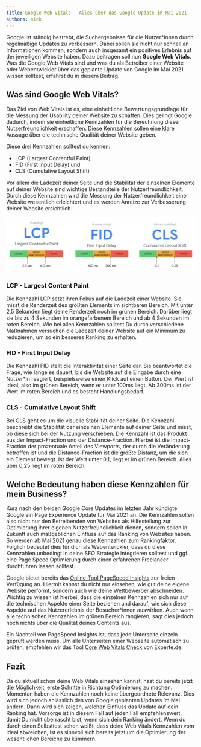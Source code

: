 ```yaml
---
title: Google Web Vitals - Alles über das Google Update im Mai 2021
authors: nick
---
```


Google ist ständig bestrebt, die Suchergebnisse für die Nutzer\*innen durch regelmäßige Updates zu verbessern. Dabei sollen sie nicht nur schnell an Informationen kommen, sondern auch insgesamt ein positives Erlebnis auf der jeweiligen Website haben. Dazu beitragen soll nun **Google Web Vitals**. Was die Google Web Vitals sind und was du als Betreiber einer Website oder Webentwickler über das geplante Update von Google im Mai 2021 wissen solltest, erfährst du in diesem Beitrag.

## Was sind Google Web Vitals?

Das Ziel von Web Vitals ist es, eine einheitliche Bewertungsgrundlage für die Messung der Usability deiner Website zu schaffen. Dies gelingt Google dadurch, indem sie einheitliche Kennzahlen für die Berechnung dieser Nutzerfreundlichkeit erschaffen. Diese Kennzahlen sollen eine klare Aussage über die technische Qualität deiner Website geben.

Diese drei Kennzahlen solltest du kennen:

- LCP (Largest Contentful Paint)
- FID (First Input Delay) und 
- CLS (Cumulative Layout Shift)

Vor allem die Ladezeit deiner Seite und die Stabilität der einzelnen Elemente auf deiner Website sind wichtige Bestandteile der Nutzerfreundlichkeit. Durch diese Kennzahlen wird die Messung der Nutzerfreundlichkeit einer Website wesentlich erleichtert und es werden Anreize zur Verbesserung deiner Website ersichtlich.

![](3BpXhV-A58OjANePc4jC8dRa2H5R6-94pJm6x622QeR8HUn4fsjwOu4forZV8hi0DYvMp2I5mHC5ldxin1T9z_b9YvZthz8-aFTDkMkveeL8pii3D891uBrbyK76zRzcYBHevZYA)

### LCP - Largest Content Paint

Die Kennzahl LCP setzt ihren Fokus auf die Ladezeit einer Website. Sie misst die Renderzeit des größten Elements im sichtbaren Bereich. Mit unter 2,5 Sekunden liegt deine Renderzeit noch im grünen Bereich. Darüber liegt sie bis zu 4 Sekunden im orangefarbenem Bereich und ab 4 Sekunden im roten Bereich. Wie bei allen Kennzahlen solltest Du durch verschiedene Maßnahmen versuchen die Ladezeit deiner Website auf ein Minimum zu reduzieren, um so ein besseres Ranking zu erhalten.

### FID - First Input Delay

Die Kennzahl FID stellt die Interaktivität einer Seite dar. Sie beantwortet die Frage, wie lange es dauert, bis die Website auf die Eingabe durch eine Nutzer\*in reagiert, beispielsweise einen Klick auf einen Button. Der Wert ist ideal, also im grünen Bereich, wenn er unter 100ms liegt. Ab 300ms ist der Wert im roten Bereich und es besteht Handlungsbedarf.

### CLS - Cumulative Layout Shift

Bei CLS geht es um die visuelle Stabilität deiner Seite. Die Kennzahl beschreibt die Stabilität der einzelnen Elemente auf deiner Seite und misst, ob diese sich bei der Nutzung verschieben. Die Kennzahl ist das Produkt aus der Impact-Fraction und der Distance-Fraction. Hierbei ist die Impact-Fraction der prozentuale Anteil des Viewports, der durch die Veränderung betroffen ist und die Distance-Fraction ist die größte Distanz, um die sich ein Element bewegt. Ist der Wert unter 0,1, liegt er im grünen Bereich. Alles über 0,25 liegt im roten Bereich.

## Welche Bedeutung haben diese Kennzahlen für mein Business?

Kurz nach den beiden Google Core Updates im letzten Jahr kündigte Google ein Page Experience Update für Mai 2021 an. Die Kennzahlen sollen also nicht nur den Betreibenden von Websites als Hilfestellung zur Optimierung ihrer eigenen Nutzerfreundlichkeit dienen, sondern sollen in Zukunft auch maßgeblichen Einfluss auf das Ranking von Websites haben. So werden ab Mai 2021 genau diese Kennzahlen zum Rankingfaktor. Folglich bedeutet dies für dich als Webentwickler, dass du diese Kennzahlen unbedingt in deine SEO Strategie integrieren solltest und ggf. eine Page Speed Optimierung durch einen erfahrenen Freelancer durchführen lassen solltest.

Google bietet bereits das [Online-Tool PageSpeed Insights](https://developers.google.com/speed/pagespeed/insights/) zur freien Verfügung an. Hiermit kannst du nicht nur einsehen, wie gut deine eigene Website performt, sondern auch wie deine Wettbewerber abschneiden. Wichtig zu wissen ist hierbei, dass die einzelnen Kennzahlen sich nur auf die technischen Aspekte einer Seite beziehen und darauf, wie sich diese Aspekte auf das Nutzererlebnis der Besucher\*innen auswirken. Auch wenn alle technischen Kennzahlen im grünen Bereich rangieren, sagt dies jedoch noch nichts über die Qualität deines Contents aus.

Ein Nachteil von PageSpeed Insights ist, dass jede Unterseite einzeln geprüft werden muss. Um alle Unterseiten einer Webseite automatisch zu prüfen, empfehlen wir das Tool [Core Web Vitals Check](https://www.experte.de/web-vitals) von Experte.de.

## Fazit

Da du aktuell schon deine Web Vitals einsehen kannst, hast du bereits jetzt die Möglichkeit, erste Schritte in Richtung Optimierung zu machen. Momentan haben die Kennzahlen noch keine übergeordnete Relevanz. Dies wird sich jedoch anlässlich des von Google geplanten Updates im Mai ändern. Dann wird sich zeigen, welchen Einfluss das Update auf dein Ranking hat. Vorsorge ist in diesem Fall auf jeden Fall empfehlenswert, damit Du nicht überrascht bist, wenn sich dein Ranking ändert. Wenn du durch einen Selbsttest schon weißt, dass deine Web Vitals Kennzahlen vom Ideal abweichen, ist es sinnvoll sich bereits jetzt um die Optimierung der wesentlichen Bereiche zu kümmern.
